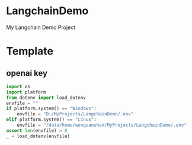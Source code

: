 # LangchainDemo
My Langchain Demo Project
# Template
## openai key
```python
import os
import platform
from dotenv import load_dotenv
envfile = ""
if platform.system() == "Windows":
    envfile = "D:/MyProjects/LangchainDemo/.env"
elif platform.system() == "Linux":
    envfile = "/data/home/wenquanshan/MyProjects/LangchainDemo/.env"
assert len(envfile) > 0
_ = load_dotenv(envfile)
```